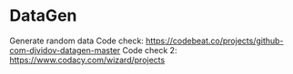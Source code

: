 # DataGen
Generate random data
Code check: https://codebeat.co/projects/github-com-djvidov-datagen-master
Code check 2: https://www.codacy.com/wizard/projects
